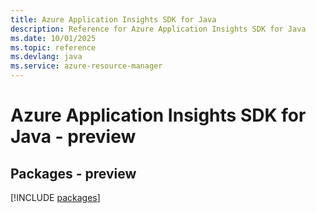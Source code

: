```yaml
---
title: Azure Application Insights SDK for Java
description: Reference for Azure Application Insights SDK for Java
ms.date: 10/01/2025
ms.topic: reference
ms.devlang: java
ms.service: azure-resource-manager
---
```

# Azure Application Insights SDK for Java - preview
## Packages - preview
[!INCLUDE [packages](application-insights-index.md)]